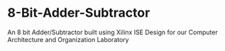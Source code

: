 # 8-Bit-Adder-Subtractor
An 8 bit Adder/Subtractor built using Xilinx ISE Design for our Computer Architecture and Organization Laboratory
